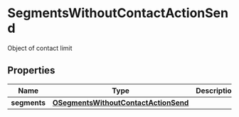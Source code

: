 

# SegmentsWithoutContactActionSend

Object of contact limit
## Properties

Name | Type | Description | Notes
------------ | ------------- | ------------- | -------------
**segments** | [**OSegmentsWithoutContactActionSend**](OSegmentsWithoutContactActionSend.md) |  |  [optional]



